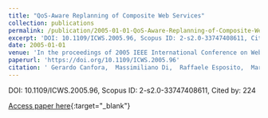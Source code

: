 ```yaml
---
title: "QoS-Aware Replanning of Composite Web Services"
collection: publications
permalink: /publication/2005-01-01-QoS-Aware-Replanning-of-Composite-Web-Services
excerpt: 'DOI: 10.1109/ICWS.2005.96, Scopus ID: 2-s2.0-33747408611, Cited by: 224'
date: 2005-01-01
venue: 'In the proceedings of 2005 IEEE International Conference on Web Services (ICWS 2005), 11-15 July 2005, Orlando, FL, USA'
paperurl: 'https://doi.org/10.1109/ICWS.2005.96'
citation: ' Gerardo Canfora,  Massimiliano Di,  Raffaele Esposito,  Maria Villani, &quot;QoS-Aware Replanning of Composite Web Services.&quot; In the proceedings of 2005 IEEE International Conference on Web Services (ICWS 2005), 11-15 July 2005, Orlando, FL, USA, 2005.'
---
```

DOI: 10.1109/ICWS.2005.96, Scopus ID: 2-s2.0-33747408611, Cited by: 224

[Access paper here](https://doi.org/10.1109/ICWS.2005.96){:target="_blank"}
